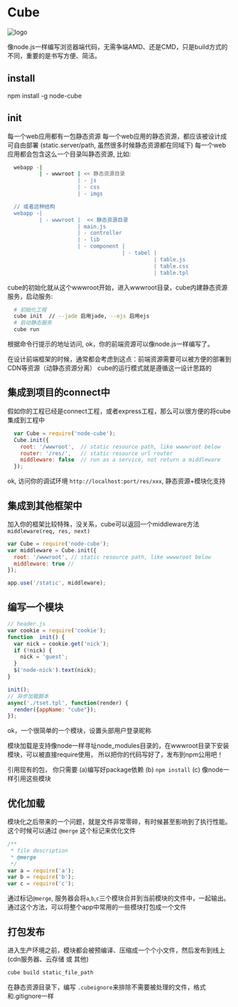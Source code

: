 Cube
=================

![logo](https://raw.github.com/fishbar/cube/master/logo.png)

像node.js一样编写浏览器端代码，无需争端AMD、还是CMD，只是build方式的不同，重要的是书写方便、简洁。

## install

  npm install -g node-cube

## init

  每一个web应用都有一包静态资源
  每一个web应用的静态资源，都应该被设计成可自由部署 (static.server/path, 虽然很多时候静态资源都在同域下)
  每一个web应用都会包含这么一个目录叫静态资源, 比如:

```sh
  webapp -|
          | - wwwroot | << 静态资源目录
                      | - js
                      | - css
                      | - imgs

  // 或者这种结构
  webapp -|
          | - wwwroot |  << 静态资源目录
                      | main.js
                      | - controller
                      | - lib
                      | - component |
                                    | - tabel |
                                              | table.js
                                              | table.css
                                              | table.tpl
```

  cube的初始化就从这个wwwroot开始，进入wwwroot目录，cube内建静态资源服务，启动服务:

```sh
  # 初始化工程
  cube init  // --jade 启用jade, --ejs 启用ejs
  # 启动静态服务
  cube run
```

  根据命令行提示的地址访问, ok，你的前端资源可以像node.js一样编写了。

  在设计前端框架的时候，通常都会考虑到这点：前端资源需要可以被方便的部署到CDN等资源（动静态资源分离）
  cube的运行模式就是遵循这一设计思路的

## 集成到项目的connect中

  假如你的工程已经是connect工程，或者express工程，那么可以很方便的将cube集成到工程中
```js
  var Cube = require('node-cube');
  Cube.init({
    root: '/wwwroot',  // static resource path, like wwwwroot below
    router: '/res/',   // static resource url router
    middleware: false  // run as a service, not return a middleware
  });
```
  ok, 访问你的调试环境  `http://localhost:port/res/xxx`, 静态资源+模块化支持

## 集成到其他框架中

  加入你的框架比较特殊，没关系，cube可以返回一个middleware方法 `middleware(req, res, next)`

```js
var Cube = require('node-cube');
var middleware = Cube.init({
  root: '/wwwroot', // static resource path, like wwwwroot below
  middleware: true //
});

app.use('/static', middleware);
```

## 编写一个模块

```js
// header.js
var cookie = require('cookie');
function  init() {
  var nick = cookie.get('nick');
  if (!nick) {
    nick = 'guest';
  }
  $('node-nick').text(nick);
}

init();
// 异步加载脚本
async('./tset.tpl', function(render) {
  render({appName: "cube"});
});
```
ok，一个很简单的一个模块，设置头部用户登录昵称

模块加载是支持像node一样寻址node_modules目录的，在wwwroot目录下安装模块，可以被直接require使用， 所以把你的代码写好了，发布到npm公用吧！

引用现有的包， 你只需要 (a)编写好package依赖 (b) `npm install` (c) 像node一样引用这些模块

## 优化加载

  模块化之后带来的一个问题，就是文件非常零碎，有时候甚至影响到了执行性能。
  这个时候可以通过 `@merge` 这个标记来优化文件

```js
/**
 * file description
 * @merge
 */
var a = require('a');
var b = require('b');
var c = require('c');
```
  通过标记`@merge`, 服务器会将`a`,`b`,`c`三个模块合并到当前模块的文件中，一起输出。
  通过这个方法，可以将整个app中常用的一些模块打包成一个文件

## 打包发布

进入生产环境之前，模块都会被预编译、压缩成一个个小文件，然后发布到线上(cdn服务器、云存储 或 其他)

```sh
cube build static_file_path
```

在静态资源目录下，编写 `.cubeignore`来排除不需要被处理的文件，格式和.gitignore一样